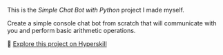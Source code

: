 This is the *Simple Chat Bot with Python* project I made myself.


Create a simple console chat bot from scratch that will communicate with you and perform basic arithmetic operations.

🔗 [Explore this project on Hyperskill](https://hyperskill.org/projects/97)
